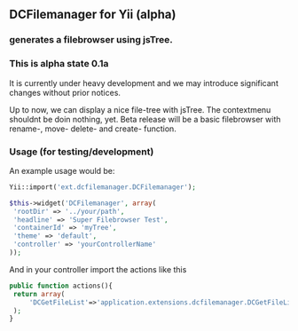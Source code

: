 ## DCFilemanager for Yii (alpha)
### generates a filebrowser using jsTree.

### This is alpha state 0.1a

It is currently under heavy development and we may introduce significant changes without prior notices.
 
Up to now, we can display a nice file-tree with jsTree. 
The contextmenu shouldnt be doin nothing, yet. 
Beta release will be a basic filebrowser with rename-, move- delete- and create- function.

### Usage (for testing/development)

An example usage would be:
```php
Yii::import('ext.dcfilemanager.DCFilemanager');

$this->widget('DCFilemanager', array(
 'rootDir' => '../your/path',
 'headline' => 'Super Filebrowser Test',
 'containerId' => 'myTree',
 'theme' => 'default',
 'controller' => 'yourControllerName'
));
```

And in your controller import the actions like this
```php
public function actions(){
 return array(
     'DCGetFileList'=>'application.extensions.dcfilemanager.DCGetFileList',
 );
}
```
